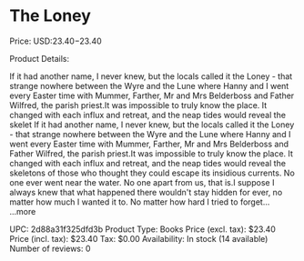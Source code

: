 # The Loney

Price: USD:$23.40-$23.40

Product Details:

If it had another name, I never knew, but the locals called it the Loney - that strange nowhere between the Wyre and the Lune where Hanny and I went every Easter time with Mummer, Farther, Mr and Mrs Belderboss and Father Wilfred, the parish priest.It was impossible to truly know the place. It changed with each influx and retreat, and the neap tides would reveal the skelet If it had another name, I never knew, but the locals called it the Loney - that strange nowhere between the Wyre and the Lune where Hanny and I went every Easter time with Mummer, Farther, Mr and Mrs Belderboss and Father Wilfred, the parish priest.It was impossible to truly know the place. It changed with each influx and retreat, and the neap tides would reveal the skeletons of those who thought they could escape its insidious currents. No one ever went near the water. No one apart from us, that is.I suppose I always knew that what happened there wouldn't stay hidden for ever, no matter how much I wanted it to. No matter how hard I tried to forget... ...more

UPC: 2d88a31f325dfd3b
Product Type: Books
Price (excl. tax): $23.40
Price (incl. tax): $23.40
Tax: $0.00
Availability: In stock (14 available)
Number of reviews: 0